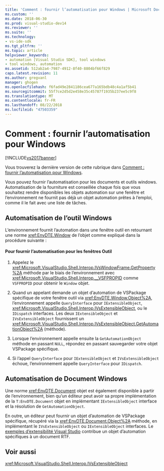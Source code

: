 ```yaml
---
title: 'Comment : fournir l’automatisation pour Windows | Microsoft Docs'
ms.custom: ''
ms.date: 2018-06-30
ms.prod: visual-studio-dev14
ms.reviewer: ''
ms.suite: ''
ms.technology:
- vs-ide-sdk
ms.tgt_pltfrm: ''
ms.topic: article
helpviewer_keywords:
- automation [Visual Studio SDK], tool windows
- tool windows, automation
ms.assetid: 512ab2a4-7987-4912-8f40-8804bf66f829
caps.latest.revision: 11
ms.author: gregvanl
manager: ghogen
ms.openlocfilehash: f6fad49e2841186cea677a165bdb48c4a1af5b41
ms.sourcegitcommit: 55f7ce2d5d2e458e35c45787f1935b237ee5c9f8
ms.translationtype: MT
ms.contentlocale: fr-FR
ms.lasthandoff: 08/22/2018
ms.locfileid: "47503359"
---
```

# <a name="how-to-provide-automation-for-windows"></a>Comment : fournir l’automatisation pour Windows
[!INCLUDE[vs2017banner](../../includes/vs2017banner.md)]

Vous trouverez la dernière version de cette rubrique dans [Comment : fournir l’automatisation pour Windows](https://docs.microsoft.com/visualstudio/extensibility/internals/how-to-provide-automation-for-windows).  
  
Vous pouvez fournir l’automatisation pour les documents et outils windows. Automatisation de la fourniture est conseillée chaque fois que vous souhaitez rendre disponibles les objets automation sur une fenêtre et l’environnement ne fournit pas déjà un objet automation prêtes à l’emploi, comme il le fait avec une liste de tâches.  
  
## <a name="automation-for-tool-windows"></a>Automatisation de l’outil Windows  
 L’environnement fournit l’automation dans une fenêtre outil en retournant une norme <xref:EnvDTE.Window> de l’objet comme expliqué dans la procédure suivante :  
  
#### <a name="to-provide-automation-for-tool-windows"></a>Pour fournir l’automatisation pour les fenêtres Outil  
  
1.  Appelez le <xref:Microsoft.VisualStudio.Shell.Interop.IVsWindowFrame.GetProperty%2A> méthode par le biais de l’environnement avec <xref:Microsoft.VisualStudio.Shell.Interop.__VSFPROPID> comme `VSFPROPID` pour obtenir le `Window` objet.  
  
2.  Quand un appelant demande un objet d’automation de VSPackage spécifique de votre fenêtre outil via <xref:EnvDTE.Window.Object%2A>, l’environnement appelle `QueryInterface` pour `IExtensibleObject`, <xref:Microsoft.VisualStudio.Shell.Interop.IVsExtensibleObject>, ou le `IDispatch` interfaces. Les deux `IExtensibleObject` et `IVsExtensibleObject` fournissent un <xref:Microsoft.VisualStudio.Shell.Interop.IVsExtensibleObject.GetAutomationObject%2A> (méthode).  
  
3.  Lorsque l’environnement appelle ensuite la `GetAutomationObject` méthode en passant `NULL`, répondez en passant sauvegarder votre objet VSPackage spécifique.  
  
4.  Si l’appel `QueryInterface` pour `IExtensibleObject` et `IVsExtensibleObject` échoue, l’environnement appelle `QueryInterface` pour `IDispatch`.  
  
## <a name="automation-for-document-windows"></a>Automatisation de Document Windows  
 Une norme <xref:EnvDTE.Document> objet est également disponible à partir de l’environnement, bien qu’un éditeur peut avoir sa propre implémentation de la `T:EnvDTE.Document` objet en implémentant `IExtensibleObject` interface et la résolution de `GetAutomationObject`.  
  
 En outre, un éditeur peut fournir un objet d’automation de VSPackage spécifique, récupéré via la <xref:EnvDTE.Document.Object%2A> méthode, en implémentant le `IVsExtensibleObject` ou `IExtensibleObject` interfaces. Le [exemples d’extensibilité Visual Studio](../../misc/vssdk-samples.md) contribue un objet d’automation spécifiques à un document RTF.  
  
## <a name="see-also"></a>Voir aussi  
 <xref:Microsoft.VisualStudio.Shell.Interop.IVsExtensibleObject>

